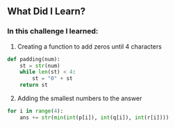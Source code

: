 ## What Did I Learn?

### In this challenge I learned:

1. Creating a function to add zeros until 4 characters
```python
def padding(num):
    st = str(num)
    while len(st) < 4:
        st = "0" + st
    return st
```

2. Adding the smallest numbers to the answer
```python
for i in range(4):
    ans += str(min(int(p[i]), int(q[i]), int(r[i])))
```